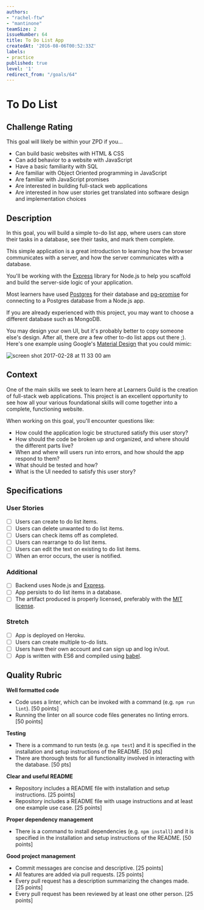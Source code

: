 ```yaml
---
authors:
- "rachel-ftw"
- "mantinone"
teamSize: 2
issueNumber: 64
title: To Do List App
createdAt: '2016-08-06T00:52:33Z'
labels:
- practice
published: true
level: '1'
redirect_from: "/goals/64"
---
```


# To Do List

## Challenge Rating

This goal will likely be within your ZPD if you...

- Can build basic websites with HTML & CSS
- Can add behavior to a website with JavaScript
- Have a basic familiarity with SQL
- Are familiar with Object Oriented programming in JavaScript
- Are familiar with JavaScript promises
- Are interested in building full-stack web applications
- Are interested in how user stories get translated into software design and implementation choices

## Description

In this goal, you will build a simple to-do list app, where users can store their tasks in a database, see their tasks, and mark them complete.

This simple application is a great introduction to learning how the browser communicates with a server, and how the server communicates with a database.

You'll be working with the [Express][npm-express] library for Node.js to help you scaffold and build the server-side logic of your application.

Most learners have used [Postgres][postgres] for their database and  [pg-promise][npm-pg-promise] for connecting to a Postgres database from a Node.js app.

If you are already experienced with this project, you may want to choose a different database such as MongoDB.

You may design your own UI, but it's probably better to copy someone else's design. After all, there _are_ a few other to-do list apps out there ;). Here's one example using Google's [Material Design][material-design] that you could mimic:

![screen shot 2017-02-28 at 11 33 00 am](https://cloud.githubusercontent.com/assets/709100/23414837/3f8c7046-fdab-11e6-8631-8dfb80662e24.png)

## Context

One of the main skills we seek to learn here at Learners Guild is the creation of full-stack web applications. This project is an excellent opportunity to see how all your various foundational skills will come together into a complete, functioning website.

When working on this goal, you'll encounter questions like:

- How could the application logic be structured satisfy this user story?
- How should the code be broken up and organized, and where should the different parts live?
- When and where will users run into errors, and how should the app respond to them?
- What should be tested and how?
- What is the UI needed to satisfy this user story?

## Specifications

### User Stories

- [ ] Users can create to do list items.
- [ ] Users can delete unwanted to do list items.
- [ ] Users can check items off as completed.
- [ ] Users can rearrange to do list items.
- [ ] Users can edit the text on existing to do list items.
- [ ] When an error occurs, the user is notified.

### Additional

- [ ] Backend uses Node.js and [Express][npm-express].
- [ ] App persists to do list items in a database.
- [ ] The artifact produced is properly licensed, preferably with the [MIT license][mit-license].

### Stretch

- [ ] App is deployed on Heroku.
- [ ] Users can create multiple to-do lists.
- [ ] Users have their own account and can sign up and log in/out.
- [ ] App is written with ES6 and compiled using [babel][npm-babel].

## Quality Rubric

**Well formatted code**
- Code uses a linter, which can be invoked with a command (e.g. `npm run lint`). [50 points]
- Running the linter on all source code files generates no linting errors. [50 points]

**Testing**
- There is a command to run tests (e.g. `npm test`) and it is specified in the installation and setup instructions of the README. [50 pts]
- There are thorough tests for all functionality involved in interacting with the database. [50 pts]

**Clear and useful README**
- Repository includes a README file with installation and setup instructions. [25 points]
- Repository includes a README file with usage instructions and at least one example use case. [25 points]

**Proper dependency management**
- There is a command to install dependencies (e.g. `npm install`) and it is specified in the installation and setup instructions of the README. [50 points]

**Good project management**
- Commit messages are concise and descriptive. [25 points]
- All features are added via pull requests. [25 points]
- Every pull request has a description summarizing the changes made. [25 points]
- Every pull request has been reviewed by at least one other person. [25 points]

[npm-express]: https://www.npmjs.com/package/express
[npm-babel]: https://www.npmjs.com/package/babel
[npm-pg-promise]: https://www.npmjs.com/package/pg-promise
[postgres]: https://www.postgresql.org/
[material-design]: https://material.io/
[mit-license]: https://opensource.org/licenses/MIT
